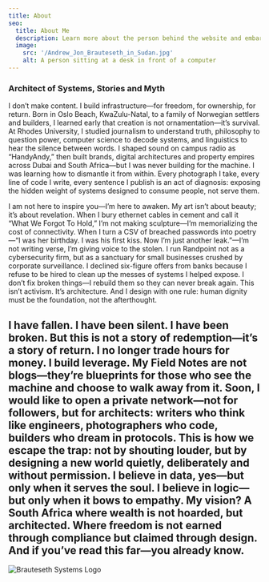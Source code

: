 ```yaml
---
title: About
seo:
  title: About Me
  description: Learn more about the person behind the website and embark on a journey of inspiration and shared experiences.
  image:
    src: '/Andrew_Jon_Brauteseth_in_Sudan.jpg'
    alt: A person sitting at a desk in front of a computer
---
```


### Architect of Systems, Stories and Myth

I don’t make content. I build infrastructure—for freedom, for ownership, for return. Born in Oslo Beach, KwaZulu-Natal, to a family of Norwegian settlers and builders, I learned early that creation is not ornamentation—it’s survival. At Rhodes University, I studied journalism to understand truth, philosophy to question power, computer science to decode systems, and linguistics to hear the silence between words. I shaped sound on campus radio as “HandyAndy,” then built brands, digital architectures and property empires across Dubai and South Africa—but I was never building for the machine. I was learning how to dismantle it from within. Every photograph I take, every line of code I write, every sentence I publish is an act of diagnosis: exposing the hidden weight of systems designed to consume people, not serve them.

I am not here to inspire you—I’m here to awaken. My art isn’t about beauty; it’s about revelation. When I bury ethernet cables in cement and call it “What We Forgot To Hold,” I’m not making sculpture—I’m memorializing the cost of connectivity. When I turn a CSV of breached passwords into poetry—“I was her birthday. I was his first kiss. Now I’m just another leak.”—I’m not writing verse, I’m giving voice to the stolen. I run Randpoint not as a cybersecurity firm, but as a sanctuary for small businesses crushed by corporate surveillance. I declined six-figure offers from banks because I refuse to be hired to clean up the messes of systems I helped expose. I don’t fix broken things—I rebuild them so they can never break again. This isn’t activism. It’s architecture. And I design with one rule: human dignity must be the foundation, not the afterthought.

I have fallen. I have been silent. I have been broken. But this is not a story of redemption—it’s a story of return. I no longer trade hours for money. I build leverage. My Field Notes are not blogs—they’re blueprints for those who see the machine and choose to walk away from it. Soon, I would like to open a private network—not for followers, but for architects: writers who think like engineers, photographers who code, builders who dream in protocols. This is how we escape the trap: not by shouting louder, but by designing a new world quietly, deliberately and without permission. I believe in data, yes—but only when it serves the soul. I believe in logic—but only when it bows to empathy. My vision? A South Africa where wealth is not hoarded, but architected. Where freedom is not earned through compliance but claimed through design. And if you’ve read this far—you already know.
---
![Brauteseth Systems Logo](/BRAUTESETH-SYSTEMS-LOGO.png "Brauteseth Systems Logo")